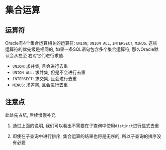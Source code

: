 # 集合运算


## 运算符

Oracle有4个集合运算相关的运算符: `UNION`, `UNION ALL`, `INTERSECT`, `MINUS`. 这些
运算符的优先级是相同的, 如果一条SQL语句包含多个集合运算符, 那么Oracle默认会从左至
右对它们进行求值.

- `UNION`: 求并集, 且会进行去重
- `UNION ALL`: 求并集, 但是不会进行去重
- `INTERSECT`: 求交集, 且会进行去重
- `MINUS`: 求差集, 且会进行去重


## 注意点

此处先占坑, 后续慢慢补充

1. 通过上面的说明, 我们可以看出不需要在子查询中使用`distinct`进行显式去重

2. 即使在子查询中进行排序, 集合运算的结果也将是无序的, 所以子查询的排序没有必要
